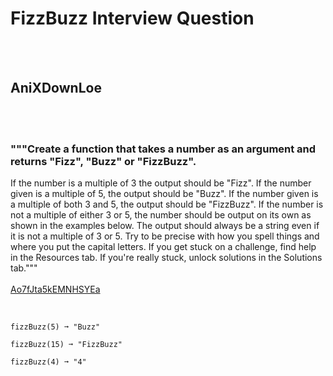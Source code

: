 # FizzBuzz Interview Question
<br><br>
## AniXDownLoe
<br><br>
### """Create a function that takes a number as an argument and returns "Fizz", "Buzz" or "FizzBuzz".
If the number is a multiple of 3 the output should be "Fizz".
If the number given is a multiple of 5, the output should be "Buzz".
If the number given is a multiple of both 3 and 5, the output should be "FizzBuzz".
If the number is not a multiple of either 3 or 5, the number should be output on its own as shown in the examples below.
The output should always be a string even if it is not a multiple of 3 or 5.
Try to be precise with how you spell things and where you put the capital letters.
If you get stuck on a challenge, find help in the Resources tab.
If you're really stuck, unlock solutions in the Solutions tab."""
<br><br>
[Ao7fJta5kEMNHSYEa](https://edabit.com/challenge/Ao7fJta5kEMNHSYEa)
<br><br>
```fizzBuzz(3) ➞ "Fizz"

fizzBuzz(5) ➞ "Buzz"

fizzBuzz(15) ➞ "FizzBuzz"

fizzBuzz(4) ➞ "4"
```

<br><br>
